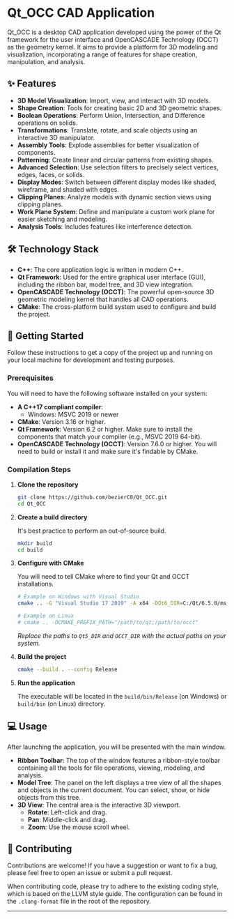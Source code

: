 # Qt_OCC CAD Application

Qt_OCC is a desktop CAD application developed using the power of the Qt framework for the user interface and OpenCASCADE Technology (OCCT) as the geometry kernel. It aims to provide a platform for 3D modeling and visualization, incorporating a range of features for shape creation, manipulation, and analysis.

## ✨ Features

*   **3D Model Visualization**: Import, view, and interact with 3D models.
*   **Shape Creation**: Tools for creating basic 2D and 3D geometric shapes.
*   **Boolean Operations**: Perform Union, Intersection, and Difference operations on solids.
*   **Transformations**: Translate, rotate, and scale objects using an interactive 3D manipulator.
*   **Assembly Tools**: Explode assemblies for better visualization of components.
*   **Patterning**: Create linear and circular patterns from existing shapes.
*   **Advanced Selection**: Use selection filters to precisely select vertices, edges, faces, or solids.
*   **Display Modes**: Switch between different display modes like shaded, wireframe, and shaded with edges.
*   **Clipping Planes**: Analyze models with dynamic section views using clipping planes.
*   **Work Plane System**: Define and manipulate a custom work plane for easier sketching and modeling.
*   **Analysis Tools**: Includes features like interference detection.

## 🛠️ Technology Stack

*   **C++**: The core application logic is written in modern C++.
*   **Qt Framework**: Used for the entire graphical user interface (GUI), including the ribbon bar, model tree, and 3D view integration.
*   **OpenCASCADE Technology (OCCT)**: The powerful open-source 3D geometric modeling kernel that handles all CAD operations.
*   **CMake**: The cross-platform build system used to configure and build the project.

## 🚀 Getting Started

Follow these instructions to get a copy of the project up and running on your local machine for development and testing purposes.

### Prerequisites

You will need to have the following software installed on your system:

*   **A C++17 compliant compiler**:
    *   Windows: MSVC 2019 or newer
*   **CMake**: Version 3.16 or higher.
*   **Qt Framework**: Version 6.2 or higher. Make sure to install the components that match your compiler (e.g., MSVC 2019 64-bit).
*   **OpenCASCADE Technology (OCCT)**: Version 7.6.0 or higher. You will need to build or install it and make sure it's findable by CMake.

### Compilation Steps

1.  **Clone the repository**

    ```bash
    git clone https://github.com/bezierC0/Qt_OCC.git
    cd Qt_OCC
    ```

2.  **Create a build directory**

    It's best practice to perform an out-of-source build.

    ```bash
    mkdir build
    cd build
    ```

3.  **Configure with CMake**

    You will need to tell CMake where to find your Qt and OCCT installations.

    ```bash
    # Example on Windows with Visual Studio
    cmake .. -G "Visual Studio 17 2019" -A x64 -DQt6_DIR=C:/Qt/6.5.0/msvc2019_64/lib/cmake/Qt6 -DOpenCASCADE_DIR=C:/Libs/OCCT/occt-7.8.0-vc14-64 -DOpenCASCADE_3RDPARTY_DIR=C:/Libs/OCCT/3rdparty-vc14-64

    # Example on Linux
    # cmake .. -DCMAKE_PREFIX_PATH="/path/to/qt;/path/to/occt"
    ```
    *Replace the paths to `Qt5_DIR` and `OCCT_DIR` with the actual paths on your system.*

4.  **Build the project**

    ```bash
    cmake --build . --config Release
    ```

5.  **Run the application**

    The executable will be located in the `build/bin/Release` (on Windows) or `build/bin` (on Linux) directory.

## 💻 Usage

After launching the application, you will be presented with the main window.

*   **Ribbon Toolbar**: The top of the window features a ribbon-style toolbar containing all the tools for file operations, viewing, modeling, and analysis.
*   **Model Tree**: The panel on the left displays a tree view of all the shapes and objects in the current document. You can select, show, or hide objects from this tree.
*   **3D View**: The central area is the interactive 3D viewport.
    *   **Rotate**: Left-click and drag.
    *   **Pan**: Middle-click and drag.
    *   **Zoom**: Use the mouse scroll wheel.

## 🤝 Contributing

Contributions are welcome! If you have a suggestion or want to fix a bug, please feel free to open an issue or submit a pull request.

When contributing code, please try to adhere to the existing coding style, which is based on the LLVM style guide. The configuration can be found in the `.clang-format` file in the root of the repository.

---
